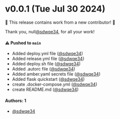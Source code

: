 # v0.0.1 (Tue Jul 30 2024)

:tada: This release contains work from a new contributor! :tada:

Thank you, null[@sdwqe34](https://github.com/sdwqe34), for all your work!

#### ⚠️ Pushed to `main`

- Added deploy.yml file ([@sdwqe34](https://github.com/sdwqe34))
- Added release.yml file ([@sdwqe34](https://github.com/sdwqe34))
- Added deploy.sh file ([@sdwqe34](https://github.com/sdwqe34))
- Added .autorc file ([@sdwqe34](https://github.com/sdwqe34))
- Added amber.yaml secrets file ([@sdwqe34](https://github.com/sdwqe34))
- Added flask quickstart ([@sdwqe34](https://github.com/sdwqe34))
- create .docker-compose.yml ([@sdwqe34](https://github.com/sdwqe34))
- create README.md ([@sdwqe34](https://github.com/sdwqe34))

#### Authors: 1

- [@sdwqe34](https://github.com/sdwqe34)
